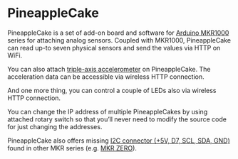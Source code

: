 # PineappleCake

PineappleCake is a set of add-on board and software for [Arduino MKR1000](https://store.arduino.cc/usa/arduino-mkr1000) series for attaching analog sensors. Coupled with MKR1000, PineappleCake can read up-to seven physical sensors and send the values via HTTP on WiFi.

You can also attach [triple-axis accelerometer](https://www.sparkfun.com/products/12756) on PineappleCake. The acceleration data can be accessible via wireless HTTP connection.

And one more thing, you can control a couple of LEDs also via wireless HTTP connection.

You can change the IP address of multiple PineappleCakes by using attached rotary switch so that you’ll never need to modify the source code for just changing the addresses.

PineappleCake also offers missing [I2C connector (+5V, D7, SCL, SDA, GND)](https://store.arduino.cc/usa/arduino-mkrzero) found in other MKR series (e.g. [MKR ZERO](https://store.arduino.cc/usa/arduino-mkrzero)).
